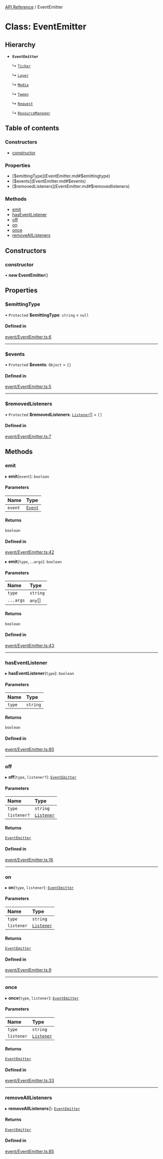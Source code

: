 [API Reference](../README.md) / EventEmitter

# Class: EventEmitter

## Hierarchy

- **`EventEmitter`**

  ↳ [`Ticker`](Ticker.md)

  ↳ [`Layer`](Layer.md)

  ↳ [`Media`](Media.md)

  ↳ [`Tween`](Tween.md)

  ↳ [`Request`](Request.md)

  ↳ [`ResourceManager`](ResourceManager.md)

## Table of contents

### Constructors

- [constructor](EventEmitter.md#constructor)

### Properties

- [$emittingType](EventEmitter.md#$emittingtype)
- [$events](EventEmitter.md#$events)
- [$removedListeners](EventEmitter.md#$removedlisteners)

### Methods

- [emit](EventEmitter.md#emit)
- [hasEventListener](EventEmitter.md#haseventlistener)
- [off](EventEmitter.md#off)
- [on](EventEmitter.md#on)
- [once](EventEmitter.md#once)
- [removeAllListeners](EventEmitter.md#removealllisteners)

## Constructors

### constructor

• **new EventEmitter**()

## Properties

### $emittingType

• `Protected` **$emittingType**: `string` = `null`

#### Defined in

[event/EventEmitter.ts:6](https://github.com/Lanfei/playable.js/blob/99bdc51/src/event/EventEmitter.ts#L6)

___

### $events

• `Protected` **$events**: `Object` = `{}`

#### Defined in

[event/EventEmitter.ts:5](https://github.com/Lanfei/playable.js/blob/99bdc51/src/event/EventEmitter.ts#L5)

___

### $removedListeners

• `Protected` **$removedListeners**: [`Listener`](../README.md#listener)[] = `[]`

#### Defined in

[event/EventEmitter.ts:7](https://github.com/Lanfei/playable.js/blob/99bdc51/src/event/EventEmitter.ts#L7)

## Methods

### emit

▸ **emit**(`event`): `boolean`

#### Parameters

| Name | Type |
| :------ | :------ |
| `event` | [`Event`](Event.md) |

#### Returns

`boolean`

#### Defined in

[event/EventEmitter.ts:42](https://github.com/Lanfei/playable.js/blob/99bdc51/src/event/EventEmitter.ts#L42)

▸ **emit**(`type`, ...`args`): `boolean`

#### Parameters

| Name | Type |
| :------ | :------ |
| `type` | `string` |
| `...args` | `any`[] |

#### Returns

`boolean`

#### Defined in

[event/EventEmitter.ts:43](https://github.com/Lanfei/playable.js/blob/99bdc51/src/event/EventEmitter.ts#L43)

___

### hasEventListener

▸ **hasEventListener**(`type`): `boolean`

#### Parameters

| Name | Type |
| :------ | :------ |
| `type` | `string` |

#### Returns

`boolean`

#### Defined in

[event/EventEmitter.ts:80](https://github.com/Lanfei/playable.js/blob/99bdc51/src/event/EventEmitter.ts#L80)

___

### off

▸ **off**(`type`, `listener?`): [`EventEmitter`](EventEmitter.md)

#### Parameters

| Name | Type |
| :------ | :------ |
| `type` | `string` |
| `listener?` | [`Listener`](../README.md#listener) |

#### Returns

[`EventEmitter`](EventEmitter.md)

#### Defined in

[event/EventEmitter.ts:16](https://github.com/Lanfei/playable.js/blob/99bdc51/src/event/EventEmitter.ts#L16)

___

### on

▸ **on**(`type`, `listener`): [`EventEmitter`](EventEmitter.md)

#### Parameters

| Name | Type |
| :------ | :------ |
| `type` | `string` |
| `listener` | [`Listener`](../README.md#listener) |

#### Returns

[`EventEmitter`](EventEmitter.md)

#### Defined in

[event/EventEmitter.ts:9](https://github.com/Lanfei/playable.js/blob/99bdc51/src/event/EventEmitter.ts#L9)

___

### once

▸ **once**(`type`, `listener`): [`EventEmitter`](EventEmitter.md)

#### Parameters

| Name | Type |
| :------ | :------ |
| `type` | `string` |
| `listener` | [`Listener`](../README.md#listener) |

#### Returns

[`EventEmitter`](EventEmitter.md)

#### Defined in

[event/EventEmitter.ts:33](https://github.com/Lanfei/playable.js/blob/99bdc51/src/event/EventEmitter.ts#L33)

___

### removeAllListeners

▸ **removeAllListeners**(): [`EventEmitter`](EventEmitter.md)

#### Returns

[`EventEmitter`](EventEmitter.md)

#### Defined in

[event/EventEmitter.ts:85](https://github.com/Lanfei/playable.js/blob/99bdc51/src/event/EventEmitter.ts#L85)

